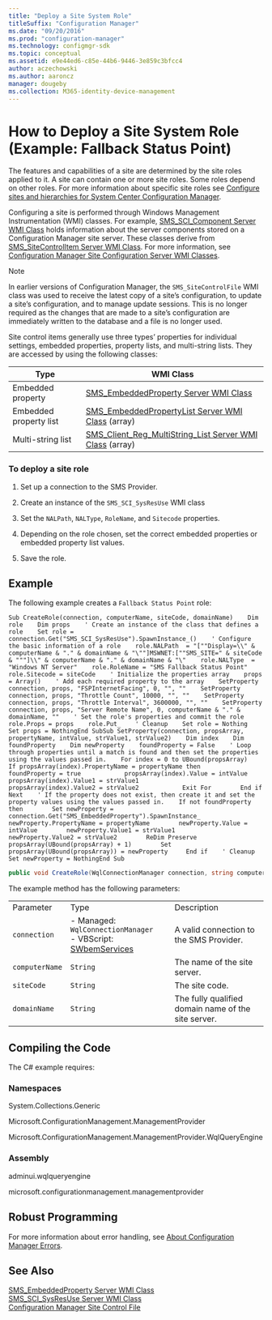 ```yaml
---
title: "Deploy a Site System Role"
titleSuffix: "Configuration Manager"
ms.date: "09/20/2016"
ms.prod: "configuration-manager"
ms.technology: configmgr-sdk
ms.topic: conceptual
ms.assetid: e9e44ed6-c85e-44b6-9446-3e859c3bfcc4
author: aczechowski
ms.author: aaroncz
manager: dougeby
ms.collection: M365-identity-device-management
---
```

# How to Deploy a Site System Role (Example:  Fallback Status Point)
The features and capabilities of a site are determined by the site roles applied to it. A site can contain one or more site roles. Some roles depend on other roles. For more information about specific site roles see [Configure sites and hierarchies for System Center Configuration Manager](https://technet.microsoft.com/en-us/library/mt621987.aspx).  

 Configuring a site is performed through Windows Management Instrumentation (WMI) classes. For example, [SMS_SCI_Component Server WMI Class](../../../develop/reference/core/servers/configure/sms_sci_component-server-wmi-class.md) holds information about the server components stored on a Configuration Manager site server. These classes derive from [SMS_SiteControlItem Server WMI Class](../../../develop/reference/core/servers/configure/sms_sitecontrolitem-server-wmi-class.md). For more information, see [Configuration Manager Site Configuration Server WMI Classes](../../../develop/reference/core/servers/configure/site-configuration-server-wmi-classes.md).  

> [!NOTE]
>  In earlier versions of Configuration Manager, the `SMS_SiteControlFile` WMI class  was used to receive the latest copy of a site’s configuration, to update a site’s configuration, and to manage update sessions. This is no longer required as the changes that are made to a site’s configuration are immediately written to the database and a file is no longer used.  

 Site control items generally use three types’ properties for individual settings, embedded properties, property lists, and multi-string lists. They are accessed by using the following classes:  

|Type|WMI Class|  
|----------|---------------|  
|Embedded property|[SMS_EmbeddedProperty Server WMI Class](../../../develop/reference/core/servers/configure/sms_embeddedproperty-server-wmi-class.md)|  
|Embedded property list|[SMS_EmbeddedPropertyList Server WMI Class](../../../develop/reference/core/servers/configure/sms_embeddedpropertylist-server-wmi-class.md) (array)|  
|Multi-string list|[SMS_Client_Reg_MultiString_List Server WMI Class](../../../develop/reference/core/servers/configure/sms_client_reg_multistring_list-server-wmi-class.md) (array)|  

### To deploy a site role  

1.  Set up a connection to the SMS Provider.  

2.  Create an instance of the `SMS_SCI_SysResUse` WMI class  

3.  Set the `NALPath`, `NALType`, `RoleName`, and `Sitecode` properties.  

4.  Depending on the role chosen, set the correct embedded properties or embedded property list values.  

5.  Save the role.  

## Example  
 The following example creates a `Fallback Status Point` role:  

```vbs  
Sub CreateRole(connection, computerName, siteCode, domainName)    Dim role    Dim props    ' Create an instance of the class that defines a role    Set role = connection.Get("SMS_SCI_SysResUse").SpawnInstance_()    ' Configure the basic information of a role    role.NALPath  = "[""Display=\\" &  computerName & "." & domainName & "\""]MSWNET:[""SMS_SITE=" & siteCode & """]\\" & computerName & "." & domainName & "\"    role.NALType  = "Windows NT Server"    role.RoleName = "SMS Fallback Status Point"    role.Sitecode = siteCode    ' Initialize the properties array    props = Array()    ' Add each required property to the array    SetProperty connection, props, "FSPInternetFacing", 0, "", ""    SetProperty connection, props, "Throttle Count", 10000, "", ""    SetProperty connection, props, "Throttle Interval", 3600000, "", ""    SetProperty connection, props, "Server Remote Name", 0, computerName & "." & domainName, ""    ' Set the role's properties and commit the role    role.Props = props    role.Put_    ' Cleanup    Set role = Nothing    Set props = NothingEnd SubSub SetProperty(connection, propsArray, propertyName, intValue, strValue1, strValue2)    Dim index    Dim foundProperty    Dim newProperty    foundProperty = False    ' Loop through properties until a match is found and then set the properties using the values passed in.    For index = 0 to UBound(propsArray)        If propsArray(index).PropertyName = propertyName then            foundProperty = true            propsArray(index).Value = intValue            propsArray(index).Value1 = strValue1            propsArray(index).Value2 = strValue2            Exit For        End if    Next    ' If the property does not exist, then create it and set the property values using the values passed in.    If not foundProperty then        Set newProperty = connection.Get("SMS_EmbeddedProperty").SpawnInstance_        newProperty.PropertyName = propertyName        newProperty.Value = intValue        newProperty.Value1 = strValue1        newProperty.Value2 = strValue2        ReDim Preserve propsArray(UBound(propsArray) + 1)        Set propsArray(UBound(propsArray)) = newProperty     End if    ' Cleanup    Set newProperty = NothingEnd Sub  
```  

```c#  
public void CreateRole(WqlConnectionManager connection, string computerName, string siteCode, string domainName){    IResultObject role = connection.CreateInstance("SMS_SCI_SysResUse");    string fqdn = computerName + "." + domainName;    role.Properties["NALPath"].StringValue = string.Format(@"[""Display=\\{0}\""]MSWNET:[""SMS_SITE={1}""]\\{0}\", fqdn, siteCode);    role.Properties["NALType"].StringValue = "Windows NT Server";    role.Properties["RoleName"].StringValue = "SMS Fallback Status Point";    role.Properties["Sitecode"].StringValue = siteCode;    WriteEmbeddedProperty(role, "FSPInternetFacing", 0, "", "");    WriteEmbeddedProperty(role, "Throttle Count", 10000, "", "");    WriteEmbeddedProperty(role, "Throttle Interval", 3600000, "", "");    WriteEmbeddedProperty(role, "Server Remote Name", 0, fqdn, "");    role.Put();}public void WriteEmbeddedProperty(IResultObject container, string propertyName, int value, string value1, string value2){    // Get the property, or create it.    IResultObject newProperty;    Dictionary<string, IResultObject> propertiesCopy = container.EmbeddedProperties;    if (propertiesCopy.ContainsKey(propertyName))    {        newProperty = propertiesCopy[propertyName];    }    else    {        newProperty = container.ConnectionManager.CreateEmbeddedObjectInstance("SMS_EmbeddedProperty");        propertiesCopy.Add(propertyName, newProperty);    }    newProperty["PropertyName"].StringValue = propertyName;    newProperty["Value"].IntegerValue = value;    newProperty["Value1"].StringValue = value1;    newProperty["Value2"].StringValue = value2;    container.EmbeddedProperties = propertiesCopy;}  
```  

 The example method has the following parameters:  

||||  
|-|-|-|  
|Parameter|Type|Description|  
|`connection`|-   Managed: `WqlConnectionManager`<br />-   VBScript: [SWbemServices](https://msdn.microsoft.com/library/aa393854.aspx)|A valid connection to the SMS Provider.|  
|`computerName`|`String`|The name of the site server.|  
|`siteCode`|`String`|The site code.|  
|`domainName`|`String`|The fully qualified domain name of the site server.|  

## Compiling the Code  
 The C# example requires:  

### Namespaces  
 System.Collections.Generic  

 Microsoft.ConfigurationManagement.ManagementProvider  

 Microsoft.ConfigurationManagement.ManagementProvider.WqlQueryEngine  

### Assembly  
 adminui.wqlqueryengine  

 microsoft.configurationmanagement.managementprovider  

## Robust Programming  
 For more information about error handling, see [About Configuration Manager Errors](../../../develop/core/understand/about-configuration-manager-errors.md).  

## See Also  
 [SMS_EmbeddedProperty Server WMI Class](../../../develop/reference/core/servers/configure/sms_embeddedproperty-server-wmi-class.md)   
 [SMS_SCI_SysResUse Server WMI Class](../../../develop/reference/core/servers/configure/sms_sci_sysresuse-server-wmi-class.md)   
 [Configuration Manager Site Control File](../../../develop/core/understand/site-control-file.md)
